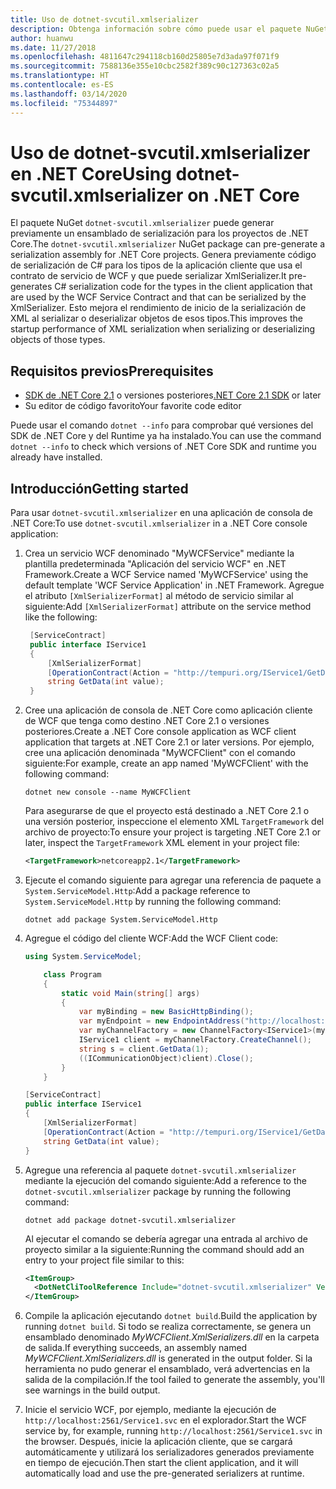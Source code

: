 ```yaml
---
title: Uso de dotnet-svcutil.xmlserializer
description: Obtenga información sobre cómo puede usar el paquete NuGet `dotnet-svcutil.xmlserializer` para generar previamente un ensamblado de serialización para los proyectos de .NET Core.
author: huanwu
ms.date: 11/27/2018
ms.openlocfilehash: 4811647c294118cb160d25805e7d3ada97f071f9
ms.sourcegitcommit: 7588136e355e10cbc2582f389c90c127363c02a5
ms.translationtype: HT
ms.contentlocale: es-ES
ms.lasthandoff: 03/14/2020
ms.locfileid: "75344897"
---
```

# <a name="using-dotnet-svcutilxmlserializer-on-net-core"></a><span data-ttu-id="788bc-103">Uso de dotnet-svcutil.xmlserializer en .NET Core</span><span class="sxs-lookup"><span data-stu-id="788bc-103">Using dotnet-svcutil.xmlserializer on .NET Core</span></span>

<span data-ttu-id="788bc-104">El paquete NuGet `dotnet-svcutil.xmlserializer` puede generar previamente un ensamblado de serialización para los proyectos de .NET Core.</span><span class="sxs-lookup"><span data-stu-id="788bc-104">The `dotnet-svcutil.xmlserializer` NuGet package can pre-generate a serialization assembly for .NET Core projects.</span></span> <span data-ttu-id="788bc-105">Genera previamente código de serialización de C# para los tipos de la aplicación cliente que usa el contrato de servicio de WCF y que puede serializar XmlSerializer.</span><span class="sxs-lookup"><span data-stu-id="788bc-105">It pre-generates C# serialization code for the types in the client application that are used by the WCF Service Contract and that can be serialized by the XmlSerializer.</span></span> <span data-ttu-id="788bc-106">Esto mejora el rendimiento de inicio de la serialización de XML al serializar o deserializar objetos de esos tipos.</span><span class="sxs-lookup"><span data-stu-id="788bc-106">This improves the startup performance of XML serialization when serializing or deserializing objects of those types.</span></span>

## <a name="prerequisites"></a><span data-ttu-id="788bc-107">Requisitos previos</span><span class="sxs-lookup"><span data-stu-id="788bc-107">Prerequisites</span></span>

* <span data-ttu-id="788bc-108">[SDK de .NET Core 2.1](https://dotnet.microsoft.com/download) o versiones posteriores</span><span class="sxs-lookup"><span data-stu-id="788bc-108">[.NET Core 2.1 SDK](https://dotnet.microsoft.com/download) or later</span></span>
* <span data-ttu-id="788bc-109">Su editor de código favorito</span><span class="sxs-lookup"><span data-stu-id="788bc-109">Your favorite code editor</span></span>

<span data-ttu-id="788bc-110">Puede usar el comando `dotnet --info` para comprobar qué versiones del SDK de .NET Core y del Runtime ya ha instalado.</span><span class="sxs-lookup"><span data-stu-id="788bc-110">You can use the command `dotnet --info` to check which versions of .NET Core SDK and runtime you already have installed.</span></span>

## <a name="getting-started"></a><span data-ttu-id="788bc-111">Introducción</span><span class="sxs-lookup"><span data-stu-id="788bc-111">Getting started</span></span>

<span data-ttu-id="788bc-112">Para usar `dotnet-svcutil.xmlserializer` en una aplicación de consola de .NET Core:</span><span class="sxs-lookup"><span data-stu-id="788bc-112">To use `dotnet-svcutil.xmlserializer` in a .NET Core console application:</span></span>

1. <span data-ttu-id="788bc-113">Crea un servicio WCF denominado "MyWCFService" mediante la plantilla predeterminada "Aplicación del servicio WCF" en .NET Framework.</span><span class="sxs-lookup"><span data-stu-id="788bc-113">Create a WCF Service named 'MyWCFService' using the default template 'WCF Service Application' in .NET Framework.</span></span> <span data-ttu-id="788bc-114">Agregue el atributo `[XmlSerializerFormat]` al método de servicio similar al siguiente:</span><span class="sxs-lookup"><span data-stu-id="788bc-114">Add `[XmlSerializerFormat]` attribute on the service method like the following:</span></span>

   ```csharp
    [ServiceContract]
    public interface IService1
    {
        [XmlSerializerFormat]
        [OperationContract(Action = "http://tempuri.org/IService1/GetData", ReplyAction = "http://tempuri.org/IService1/GetDataResponse")]
        string GetData(int value);
    }
    ```

2. <span data-ttu-id="788bc-115">Cree una aplicación de consola de .NET Core como aplicación cliente de WCF que tenga como destino .NET Core 2.1 o versiones posteriores.</span><span class="sxs-lookup"><span data-stu-id="788bc-115">Create a .NET Core console application as WCF client application that targets at .NET Core 2.1 or later versions.</span></span> <span data-ttu-id="788bc-116">Por ejemplo, cree una aplicación denominada "MyWCFClient" con el comando siguiente:</span><span class="sxs-lookup"><span data-stu-id="788bc-116">For example, create an app named 'MyWCFClient' with the following command:</span></span>

    ```dotnetcli
    dotnet new console --name MyWCFClient
    ```

    <span data-ttu-id="788bc-117">Para asegurarse de que el proyecto está destinado a .NET Core 2.1 o una versión posterior, inspeccione el elemento XML `TargetFramework` del archivo de proyecto:</span><span class="sxs-lookup"><span data-stu-id="788bc-117">To ensure your project is targeting .NET Core 2.1 or later, inspect the `TargetFramework` XML element in your project file:</span></span>

    ```xml
    <TargetFramework>netcoreapp2.1</TargetFramework>
    ```

3. <span data-ttu-id="788bc-118">Ejecute el comando siguiente para agregar una referencia de paquete a `System.ServiceModel.Http`:</span><span class="sxs-lookup"><span data-stu-id="788bc-118">Add a package reference to `System.ServiceModel.Http` by running the following command:</span></span>

    ```dotnetcli
    dotnet add package System.ServiceModel.Http
    ```

4. <span data-ttu-id="788bc-119">Agregue el código del cliente WCF:</span><span class="sxs-lookup"><span data-stu-id="788bc-119">Add the WCF Client code:</span></span>

    ```csharp
    using System.ServiceModel;

        class Program
        {
            static void Main(string[] args)
            {
                var myBinding = new BasicHttpBinding();
                var myEndpoint = new EndpointAddress("http://localhost:2561/Service1.svc"); //Fill your service url here
                var myChannelFactory = new ChannelFactory<IService1>(myBinding, myEndpoint);
                IService1 client = myChannelFactory.CreateChannel();
                string s = client.GetData(1);
                ((ICommunicationObject)client).Close();
            }
        }

    [ServiceContract]
    public interface IService1
    {
        [XmlSerializerFormat]
        [OperationContract(Action = "http://tempuri.org/IService1/GetData", ReplyAction = "http://tempuri.org/IService1/GetDataResponse")]
        string GetData(int value);
    }
    ```

5. <span data-ttu-id="788bc-120">Agregue una referencia al paquete `dotnet-svcutil.xmlserializer` mediante la ejecución del comando siguiente:</span><span class="sxs-lookup"><span data-stu-id="788bc-120">Add a reference to the `dotnet-svcutil.xmlserializer` package by running the following command:</span></span>
  
    ```dotnetcli
    dotnet add package dotnet-svcutil.xmlserializer
    ```

    <span data-ttu-id="788bc-121">Al ejecutar el comando se debería agregar una entrada al archivo de proyecto similar a la siguiente:</span><span class="sxs-lookup"><span data-stu-id="788bc-121">Running the command should add an entry to your project file similar to this:</span></span>
  
    ```xml
    <ItemGroup>
      <DotNetCliToolReference Include="dotnet-svcutil.xmlserializer" Version="1.0.0" />
    </ItemGroup>
    ```

6. <span data-ttu-id="788bc-122">Compile la aplicación ejecutando `dotnet build`.</span><span class="sxs-lookup"><span data-stu-id="788bc-122">Build the application by running `dotnet build`.</span></span> <span data-ttu-id="788bc-123">Si todo se realiza correctamente, se genera un ensamblado denominado *MyWCFClient.XmlSerializers.dll* en la carpeta de salida.</span><span class="sxs-lookup"><span data-stu-id="788bc-123">If everything succeeds, an assembly named *MyWCFClient.XmlSerializers.dll* is generated in the output folder.</span></span> <span data-ttu-id="788bc-124">Si la herramienta no pudo generar el ensamblado, verá advertencias en la salida de la compilación.</span><span class="sxs-lookup"><span data-stu-id="788bc-124">If the tool failed to generate the assembly, you'll see warnings in the build output.</span></span>

7. <span data-ttu-id="788bc-125">Inicie el servicio WCF, por ejemplo, mediante la ejecución de `http://localhost:2561/Service1.svc` en el explorador.</span><span class="sxs-lookup"><span data-stu-id="788bc-125">Start the WCF service by, for example, running `http://localhost:2561/Service1.svc` in the browser.</span></span> <span data-ttu-id="788bc-126">Después, inicie la aplicación cliente, que se cargará automáticamente y utilizará los serializadores generados previamente en tiempo de ejecución.</span><span class="sxs-lookup"><span data-stu-id="788bc-126">Then start the client application, and it will automatically load and use the pre-generated serializers at runtime.</span></span>
